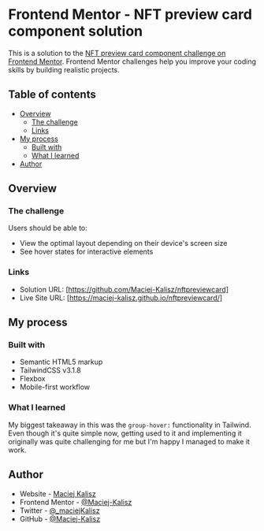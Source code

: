 # Frontend Mentor - NFT preview card component solution

This is a solution to the [NFT preview card component challenge on Frontend Mentor](https://www.frontendmentor.io/challenges/nft-preview-card-component-SbdUL_w0U). Frontend Mentor challenges help you improve your coding skills by building realistic projects. 

## Table of contents

- [Overview](#overview)
  - [The challenge](#the-challenge)
  - [Links](#links)
- [My process](#my-process)
  - [Built with](#built-with)
  - [What I learned](#what-i-learned)
- [Author](#author)


## Overview

### The challenge

Users should be able to:

- View the optimal layout depending on their device's screen size
- See hover states for interactive elements

### Links

- Solution URL: [https://github.com/Maciej-Kalisz/nftpreviewcard]
- Live Site URL: [https://maciej-kalisz.github.io/nftpreviewcard/]

## My process

### Built with

- Semantic HTML5 markup
- TailwindCSS v3.1.8
- Flexbox
- Mobile-first workflow

### What I learned

My biggest takeaway in this was the `group-hover:` functionality in Tailwind. Even though it's quite simple now, getting used to it and implementing it originally was quite challenging for me but I'm happy I managed to make it work.

## Author

- Website - [Maciej Kalisz](https://www.maciejkalisz.co.uk)
- Frontend Mentor - [@Maciej-Kalisz](https://www.frontendmentor.io/profile/maciej-kalisz)
- Twitter - [@_maciejKalisz](https://www.twitter.com/_maciejKalisz)
- GitHub - [@Maciej-Kalisz](https://www.github.com/maciej-kalisz/)
